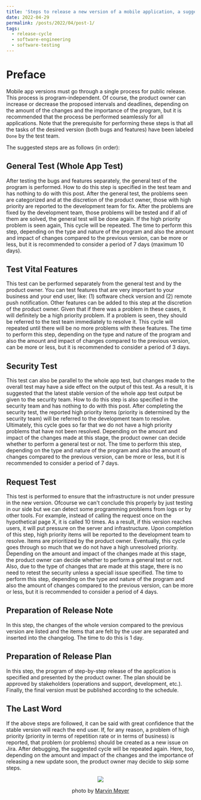 ```yaml
---
title: 'Steps to release a new version of a mobile application, a suggested path'
date: 2022-04-29
permalink: /posts/2022/04/post-1/
tags:
  - release-cycle
  - software-engineering
  - software-testing
---
```


Preface
======
Mobile app versions must go through a single process for public release. This process is program-independent. Of course, the product owner can increase or decrease the proposed intervals and deadlines, depending on the amount of the changes and the importance of the program, but it is recommended that the process be performed seamlessly for all applications. Note that the prerequisite for performing these steps is that all the tasks of the desired version (both bugs and features) have been labeled ‍‍`Done` by the test team.

The suggested steps are as follows (in order):

## General Test (Whole App Test)
After testing the bugs and features separately, the general test of the program is performed. How to do this step is specified in the test team and has nothing to do with this post. After the general test, the problems seen are categorized and at the discretion of the product owner, those with high priority are reported to the development team for fix. After the problems are fixed by the development team, those problems will be tested and if all of them are solved, the general test will be done again. If the high priority problem is seen again, This cycle will be repeated. The time to perform this step, depending on the type and nature of the program and also the amount and impact of changes compared to the previous version, can be more or less, but it is recommended to consider a period of 7 days (maximum 10 days).

## Test Vital Features
This test can be performed separately from the general test and by the product owner. You can test features that are very important to your business and your end user, like: (1) software check version and (2) remote push notification. Other features can be added to this step at the discretion of the product owner. Given that if there was a problem in these cases, it will definitely be a high priority problem. If a problem is seen, they should be referred to the test team immediately to resolve it. This cycle will repeated until there will be no more problems with these features. The time to perform this step, depending on the type and nature of the program and also the amount and impact of changes compared to the previous version, can be more or less, but it is recommended to consider a period of 3 days.

## Security Test
This test can also be parallel to the whole app test, but changes made to the overall test may have a side effect on the output of this test. As a result, it is suggested that the latest stable version of the whole app test output be given to the security team. How to do this step is also specified in the security team and has nothing to do with this post. After completing the security test, the reported high priority items (priority is determined by the security team) will be referred to the development team to resolve. Ultimately, this cycle goes so far that we do not have a high priority problems that have not been resolved. Depending on the amount and impact of the changes made at this stage, the product owner can decide whether to perform a general test or not. The time to perform this step, depending on the type and nature of the program and also the amount of changes compared to the previous version, can be more or less, but it is recommended to consider a period of 7 days.

## Request Test
This test is performed to ensure that the infrastructure is not under pressure in the new version. Ofcourse we can't conclude this properly by just testing in our side but we can detect some programming problems from logs or by other tools. For example, instead of calling the request once on the hypothetical page X, it is called 10 times. As a result, if this version reaches users, it will put pressure on the server and infrastructure. Upon completion of this step, high priority items will be reported to the development team to resolve. Items are prioritized by the product owner. Eventually, this cycle goes through so much that we do not have a high unresolved priority. Depending on the amount and impact of the changes made at this stage, the product owner can decide whether to perform a general test or not. Also, due to the type of changes that are made at this stage, there is no need to retest the security unless a speciall issue specified. The time to perform this step, depending on the type and nature of the program and also the amount of changes compared to the previous version, can be more or less, but it is recommended to consider a period of 4 days.

## Preparation of Release Note
In this step, the changes of the whole version compared to the previous version are listed and the items that are felt by the user are separated and inserted into the changelog. The time to do this is 1 day.

## Preparation of Release Plan
In this step, the program of step-by-step release of the application is specified and presented by the product owner. The plan should be approved by stakeholders (operations and support, development, etc.). Finally, the final version must be published according to the schedule.

## The Last Word
If the above steps are followed, it can be said with great confidence that the stable version will reach the end user. If, for any reason, a problem of high priority (priority in terms of repetition rate or in terms of business) is reported, that problem (or problems) should be created as a new issue on Jira. After debugging, the suggested cycle will be repeated again. Here, too, depending on the amount and impact of the changes and the importance of releasing a new update soon, the product owner may decide to skip some steps.


<p align="center">
<img src="https://images.unsplash.com/photo-1519389950473-47ba0277781c?ixlib=rb-1.2.1&ixid=MnwxMjA3fDB8MHxwaG90by1wYWdlfHx8fGVufDB8fHx8&auto=format&fit=crop&w=1470&q=80">
</p>
<p align="center">
photo by <a href="https://unsplash.com/@marvelous">Marvin Meyer</a>
</p>